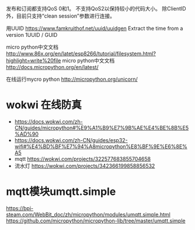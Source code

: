 

发布和订阅都支持QoS 0和1。
不支持QoS2以保持较小的代码大小。
除ClientID外，目前只支持“clean session”参数进行连接。

用UUID
https://www.famkruithof.net/uuid/uuidgen
Extract the time from a version 1UUID / GUID


micro python中文文档
http://www.86x.org/en/latet/esp8266/tutorial/filesystem.html?highlight=write%20file
micro python中文文档
http://docs.micropython.org/en/latest/


在线运行mycro python
http://micropython.org/unicorn/


# wokwi 在线防真
* https://docs.wokwi.com/zh-CN/guides/micropython#%E9%A1%B9%E7%9B%AE%E4%BE%8B%E5%AD%90
* https://docs.wokwi.com/zh-CN/guides/esp32-wifi#%E4%BD%BF%E7%94%A8micropython%E8%BF%9E%E6%8E%A5
* mqtt https://wokwi.com/projects/322577683855704658 
* 流水灯 https://wokwi.com/projects/342366199858856532

# mqtt模块umqtt.simple
https://bpi-steam.com/WebBit_doc/zh/micropython/modules/umqtt.simple.html
https://github.com/micropython/micropython-lib/tree/master/umqtt.simple
